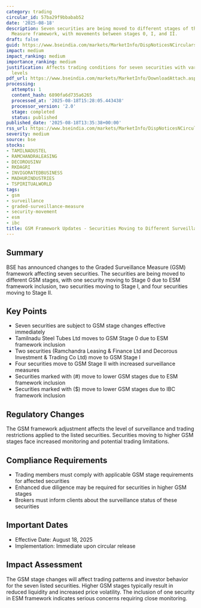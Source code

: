 ```yaml
---
category: trading
circular_id: 57ba29f9bbabab52
date: '2025-08-18'
description: Seven securities are being moved to different stages of the Graded Surveillance
  Measure framework, with movements between stages 0, I, and II.
draft: false
guid: https://www.bseindia.com/markets/MarketInfo/DispNoticesNCirculars.aspx?Noticeid={C520BBA9-F87A-4FE4-88AD-1C473002488E}&noticeno=20250818-47&dt=08/18/2025&icount=47&totcount=56&flag=0
impact: medium
impact_ranking: medium
importance_ranking: medium
justification: Affects trading conditions for seven securities with varying surveillance
  levels
pdf_url: https://www.bseindia.com/markets/MarketInfo/DownloadAttach.aspx?id=20250818-47&attachedId=eda5fd10-3905-47c1-9cf8-9f6e94254dbc
processing:
  attempts: 1
  content_hash: 6890fa6d735a6265
  processed_at: '2025-08-18T15:28:05.443438'
  processor_version: '2.0'
  stage: completed
  status: published
published_date: '2025-08-18T13:35:38+00:00'
rss_url: https://www.bseindia.com/markets/MarketInfo/DispNoticesNCirculars.aspx?Noticeid={C520BBA9-F87A-4FE4-88AD-1C473002488E}&noticeno=20250818-47&dt=08/18/2025&icount=47&totcount=56&flag=0
severity: medium
source: bse
stocks:
- TAMILNADUSTEL
- RAMCHANDRALEASING
- DECOROUSINV
- RKDAGRI
- INVIGORATEDBUSINESS
- MADHURINDUSTRIES
- TSPIRITUALWORLD
tags:
- gsm
- surveillance
- graded-surveillance-measure
- security-movement
- esm
- ibc
title: GSM Framework Updates - Securities Moving to Different Surveillance Stages
---
```


## Summary

BSE has announced changes to the Graded Surveillance Measure (GSM) framework affecting seven securities. The securities are being moved to different GSM stages, with one security moving to Stage 0 due to ESM framework inclusion, two securities moving to Stage I, and four securities moving to Stage II.

## Key Points

- Seven securities are subject to GSM stage changes effective immediately
- Tamilnadu Steel Tubes Ltd moves to GSM Stage 0 due to ESM framework inclusion
- Two securities (Ramchandra Leasing & Finance Ltd and Decorous Investment & Trading Co Ltd) move to GSM Stage I
- Four securities move to GSM Stage II with increased surveillance measures
- Securities marked with (#) move to lower GSM stages due to ESM framework inclusion
- Securities marked with ($) move to lower GSM stages due to IBC framework inclusion

## Regulatory Changes

The GSM framework adjustment affects the level of surveillance and trading restrictions applied to the listed securities. Securities moving to higher GSM stages face increased monitoring and potential trading limitations.

## Compliance Requirements

- Trading members must comply with applicable GSM stage requirements for affected securities
- Enhanced due diligence may be required for securities in higher GSM stages
- Brokers must inform clients about the surveillance status of these securities

## Important Dates

- Effective Date: August 18, 2025
- Implementation: Immediate upon circular release

## Impact Assessment

The GSM stage changes will affect trading patterns and investor behavior for the seven listed securities. Higher GSM stages typically result in reduced liquidity and increased price volatility. The inclusion of one security in ESM framework indicates serious concerns requiring close monitoring.